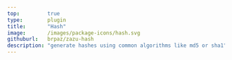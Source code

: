 ```yaml
---
top:         true
type:        plugin
title:       "Hash"
image:       /images/package-icons/hash.svg
githuburl:   brpaz/zazu-hash
description: "generate hashes using common algorithms like md5 or sha1"
---
```


